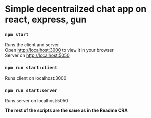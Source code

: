 # Simple decentrailzed chat app on react, express, gun

### `npm start`

Runs the client and server\
Open [http://localhost:3000](http://localhost:3000) to view it in your browser\
Server on [http://localhost:5050](http://localhost:5050)

### `npm run start:client`

Runs client on localhost:3000
### `npm run start:server`

Runs server on localhost:5050

**The rest of the scripts are the same as in the Readme CRA**
